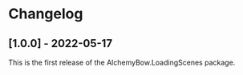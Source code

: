 # Changelog

## [1.0.0] - 2022-05-17
This is the first release of the AlchemyBow.LoadingScenes package.